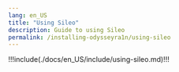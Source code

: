 ```yaml
---
lang: en_US
title: "Using Sileo"
description: Guide to using Sileo
permalink: /installing-odysseyra1n/using-sileo
---
```


!!!include(./docs/en_US/include/using-sileo.md)!!!
